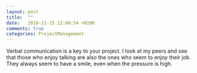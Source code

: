 ```yaml
---
layout: post
title:  ""
date:   2018-11-15 22:06:54 +0200
comments: true
categories: ProjectManagement
---
```


Verbal communication is a key to your project. I look at my peers and see that those who enjoy talking are also the ones who seem to enjoy their job. They always seem to have a smile, even when the pressure is high.


